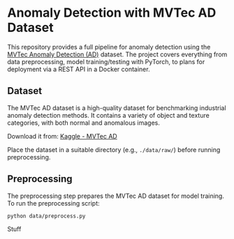 # Anomaly Detection with MVTec AD Dataset

This repository provides a full pipeline for anomaly detection using the [MVTec Anomaly Detection (AD)](https://www.kaggle.com/datasets/ipythonx/mvtec-ad) dataset. The project covers everything from data preprocessing, model training/testing with PyTorch, to plans for deployment via a REST API in a Docker container.

## Dataset

The MVTec AD dataset is a high-quality dataset for benchmarking industrial anomaly detection methods. It contains a variety of object and texture categories, with both normal and anomalous images.

Download it from: [Kaggle - MVTec AD](https://www.kaggle.com/datasets/ipythonx/mvtec-ad)

Place the dataset in a suitable directory (e.g., `./data/raw/`) before running preprocessing.

## Preprocessing

The preprocessing step prepares the MVTec AD dataset for model training. To run the preprocessing script:

```bash
python data/preprocess.py
```
Stuff
